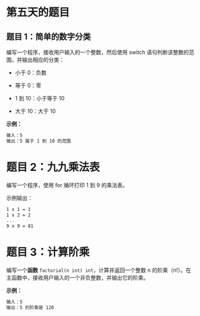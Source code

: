 # 第五天的题目

## 题目 1：简单的数字分类

编写一个程序，接收用户输入的一个整数，然后使用 switch 语句判断该整数的范围，并输出相应的分类：

-   小于 0：负数

-   等于 0：零

-   1 到 10：小于等于 10

-   大于 10：大于 10

**示例：**

```bash
输入：5
输出：5 属于 1 到 10 的范围
```

# 题目 2：九九乘法表

编写一个程序，使用 for 循环打印 1 到 9 的乘法表。

示例输出：

```bash
1 x 1 = 1
1 x 2 = 2
...
9 x 9 = 81
```

# 题目 3：计算阶乘

编写一个**函数** `factorial(n int) int`，计算并返回一个整数 n 的阶乘（n!）。在主函数中，接收用户输入的一个非负整数，并输出它的阶乘。

**示例：**

```bash
输入：5
输出：5 的阶乘是 120
```
